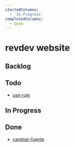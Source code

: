 ```yaml
---
startedColumns:
  - 'In Progress'
completedColumns:
  - Done
---
```


# revdev website

## Backlog

## Todo

- [use-rule](tasks/use-rule.md)

## In Progress

## Done

- [cambiar-fuente](tasks/cambiar-fuente.md)
